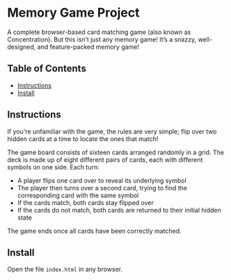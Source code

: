 # Memory Game Project

A complete browser-based card matching game (also known as Concentration). But this isn’t just any memory game! It’s a snazzy, well-designed, and feature-packed memory game!

## Table of Contents

* [Instructions](#instructions)
* [Install](#install)

## Instructions

If you're unfamiliar with the game, the rules are very simple; flip over two hidden cards at a time to locate the ones that match!

The game board consists of sixteen cards arranged randomly in a grid. The deck is made up of eight different pairs of cards, each with different symbols on one side. Each turn:

* A player flips one card over to reveal its underlying symbol
* The player then turns over a second card, trying to find the corresponding card with the same symbol
* If the cards match, both cards stay flipped over
* If the cards do not match, both cards are returned to their initial hidden state

The game ends once all cards have been correctly matched.

## Install

Open the file `index.html` in any browser.



